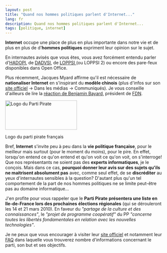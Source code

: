 ```yaml
---
layout: post
title: "Quand nos hommes politiques parlent d'Internet..."
lang: fr
description: Quand nos hommes politiques parlent d'Internet...
tags: [politique, internet]
---
```


**Internet** occupe une place de plus en plus importante dans notre vie et de plus en plus de d'**hommes politiques** expriment leur opinion sur le sujet.

En internautes avisés que vous êtes, vous avez forcément entendu parler d'<a title="Loi création et internet sur Wikipedia" href="http://fr.wikipedia.org/wiki/Loi_Cr%C3%A9ation_et_Internet">HADOPI</a>, de <a title="Loi DADVSI sur Wikipedia" href="http://fr.wikipedia.org/wiki/Loi_DADVSI">DADVSI</a>, de <a title="LOPPSI sur Wikipedia" href="http://fr.wikipedia.org/wiki/LOPPSI">LOPPSI </a>(ou LOPPSI 2) ou encore des pare-feux disponibles dans Open Office.

Plus récemment, Jacques Myard affirme qu'il est nécessaire de **nationaliser Internet** en s'inspirant du **modèle chinois** (plus d'infos sur son <a title="Site officiel de Jacques Myard" href="http://www.jacques-myard.org/">site officiel</a> -> Dans les médias -> Communiqués). Je vous conseille d'ailleurs de lire la <a title="Réaction de Benjamin Bayard suite au communiqué de presse de Jacques Myard" href="http://blog.fdn.fr/post/2009/12/18/Il-faut-r%C3%A9pondre-%C3%A0-Jacques-Myard">réaction de Benjamin Bayard</a>, président de <a title="Site du FDN" href="http://www.fdn.fr/">FDN</a>.

<div class="img-container-medium alignright">
    <img title="Logo du Parti Pirate" src="/images/posts/2009-12-21/logo-parti-pirate.png" alt="Logo du Parti Pirate" width="230" height="94" />
    <p class="legend">Logo du parti pirate français</p>
</div>

Bref, **Internet** s'invite peu à peu dans la **vie politique française**, pour le meilleur mais surtout (pour le moment du moins), pour le pire. En effet, lorsqu'on entend ce qu'on entend et qu'on voit ce qu'on voit, on s'interroge! Que nos représentants ne soient pas des **experts informatiques**, je le conçois. Mais dans ce cas, **pourquoi donner leur avis sur des sujets qu'ils ne maitrisent absolument pas** avec, comme seul effet, de se **discréditer** au yeux d'internautes sensibles à la question? D'autant plus qu'un tel comportement de la part de nos hommes politiques ne se limite peut-être pas au domaine informatique...

J'en profite pour vous rappeler que le **Parti Pirate** **présentera une liste en Ile-de-France lors des prochaines** **élections régionales** (qui se dérouleront les 14 et 21 mars 2010). En faveur du _"partage de la culture et des connaissances"_, le _"projet de programme coopératif"_ du PP _"concerne toutes les libertés fondamentales en relation avec les nouvelles technologies"_.

Je ne peux que vous encourager à visiter leur <a title="Site officiel du parti pirate français" href="http://www.partipirate.org/">site officiel</a> et notamment leur <a title="FAQ du parti pirate français" href="http://www.partipirate.org/faq/">FAQ</a> dans laquelle vous trouverez nombre d'informations concernant le parti, son but et ses objectifs.
